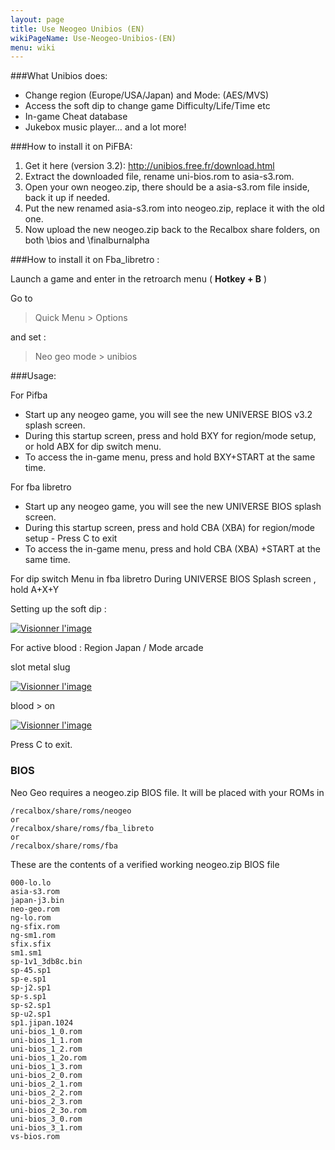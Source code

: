 ```yaml
---
layout: page
title: Use Neogeo Unibios (EN)
wikiPageName: Use-Neogeo-Unibios-(EN)
menu: wiki
---
```


###What Unibios does:  
* Change region (Europe/USA/Japan) and Mode: (AES/MVS)  
* Access the soft dip to change game Difficulty/Life/Time etc  
* In-game Cheat database  
* Jukebox music player… and a lot more!  
  
###How to install it on PiFBA:  
1. Get it here (version 3.2): http://unibios.free.fr/download.html  
2. Extract the downloaded file, rename uni-bios.rom to asia-s3.rom.  
3. Open your own neogeo.zip, there should be a asia-s3.rom file inside, back it up if needed.  
4. Put the new renamed asia-s3.rom into neogeo.zip, replace it with the old one.  
5. Now upload the new neogeo.zip back to the Recalbox share folders, on both \bios and \finalburnalpha  

###How to install it on Fba_libretro : 
  
Launch a game and enter in the retroarch menu ( **Hotkey + B** )  

Go to  
> Quick Menu > Options  
 
and set :  
>
> Neo geo mode > unibios 
  
###Usage:  

For Pifba
* Start up any neogeo game, you will see the new UNIVERSE BIOS v3.2 splash screen.  
* During this startup screen, press and hold BXY for region/mode setup, or hold ABX for dip switch menu.  
* To access the in-game menu, press and hold BXY+START at the same time.  

For fba libretro
* Start up any neogeo game, you will see the new UNIVERSE BIOS splash screen.  
* During this startup screen, press and hold CBA (XBA) for region/mode setup - Press C to exit 
* To access the in-game menu, press and hold CBA (XBA) +START at the same time.  

For dip switch Menu in fba libretro
During UNIVERSE BIOS Splash screen , hold  A+X+Y 

Setting up the soft dip : 

<a href="http://www.zimagez.com/zimage/retroarch-1108-152444.php" target="_blank" title="Visionner l'image"><img src="http://www.zimagez.com/miniature/retroarch-1108-152444.png" alt="Visionner l'image" /></a>

For active blood : Region Japan / Mode arcade

slot metal slug

<a href="http://www.zimagez.com/zimage/retroarch-1108-152450.php" target="_blank" title="Visionner l'image"><img src="http://www.zimagez.com/miniature/retroarch-1108-152450.png" alt="Visionner l'image" /></a>

blood > on

<a href="http://www.zimagez.com/zimage/retroarch-1108-152456.php" target="_blank" title="Visionner l'image"><img src="http://www.zimagez.com/miniature/retroarch-1108-152456.png" alt="Visionner l'image" /></a>

Press C to exit.

### BIOS
 Neo Geo requires a neogeo.zip BIOS file. It will be placed with your ROMs in 
```shell
/recalbox/share/roms/neogeo
or
/recalbox/share/roms/fba_libreto
or
/recalbox/share/roms/fba
```

These are the contents of a verified working neogeo.zip BIOS file

```shell
000-lo.lo
asia-s3.rom
japan-j3.bin
neo-geo.rom
ng-lo.rom
ng-sfix.rom
ng-sm1.rom
sfix.sfix
sm1.sm1
sp-1v1_3db8c.bin
sp-45.sp1
sp-e.sp1
sp-j2.sp1
sp-s.sp1
sp-s2.sp1
sp-u2.sp1
sp1.jipan.1024
uni-bios_1_0.rom
uni-bios_1_1.rom
uni-bios_1_2.rom
uni-bios_1_2o.rom
uni-bios_1_3.rom
uni-bios_2_0.rom
uni-bios_2_1.rom
uni-bios_2_2.rom
uni-bios_2_3.rom
uni-bios_2_3o.rom
uni-bios_3_0.rom
uni-bios_3_1.rom
vs-bios.rom
```

